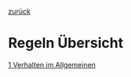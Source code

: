 [zurück](.index.md)

# Regeln Übersicht

[1 Verhalten im Allgemeinen](.docs/1-Verhalten-im-Allgemeinen.md)

